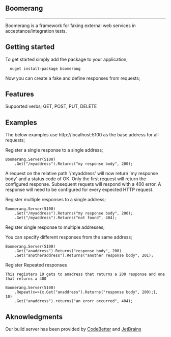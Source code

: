 Boomerang
---------
---------

Boomerang is a framework for faking external web services in acceptance/integration tests.  

Getting started
---------------
To get started simply add the package to your application;

      nuget install-package boomerang

Now you can create a fake and define responses from requests;

Features
--------
Supported verbs; GET, POST, PUT, DELETE

Examples
--------
The below examples use http://localhost:5100 as the base address for all requests;

Register a single response to a single address;

    Boomerang.Server(5100)
		.Get("/myaddress").Returns("my response body", 200);

A request on the relative path '/myaddress' will now return 'my response body' and a status code of OK.  Only the first request will return the configured response. Subsequent requets will respond with a 400 error.  A response will need to be configured for every expected HTTP request.

Register multiple responses to a single address;

    Boomerang.Server(5100)
		.Get("/myaddress").Returns("my response body", 200);
		.Get("/myaddress").Returns("not found", 404);

Register single response to multiple addresses;

You can specify different responses from the same address;

    Boomerang.Server(5100)
		.Get("anaddress").Returns("response body", 200)
		.Get("anotheraddress").Returns("another response body", 201);

Register Repeated responses

	This registers 10 gets to anadress that returns a 200 response and one that returns a 400

    Boomerang.Server(5100)
    	.Repeat(x=>{x.Get("anaddress").Returns("response body", 200);}, 10)
    	.Get("anaddress").returns("an erorr occurred", 404);

Aknowledgments
--------------
Our build server has been provided by [CodeBetter](http://www.codebetter.com) and [JetBrains](http://www.jetbrains.com)
